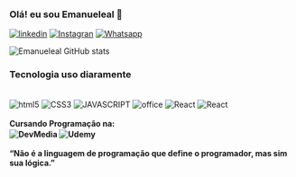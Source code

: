 ### Olá! eu sou  Emanueleal 👋 


[![linkedin](https://img.shields.io/badge/LinkedIn-0077B5?style=for-the-badge&logo=linkedin&logoColor=white)](https://www.linkedin.com/in/emanuel-leal-7b2879268/)
[![Instagran](	https://img.shields.io/badge/Instagram-E4405F?style=for-the-badge&logo=instagram&logoColor=white)](https://www.instagram.com/emanuel_app/)
[![Whatsapp]( https://img.shields.io/badge/WhatsApp-25D366?style=for-the-badge&logo=whatsapp&logoColor=white)](https://wa.me/5521985329015/)

![Emanueleal GitHub stats](https://github-readme-stats.vercel.app/api?username=Emanueleal&show_icons=true&theme=merko)

### Tecnologia uso diaramente 
<div style="display: inline_block"><br/>
<img align="center"alt="html5"src="https://img.shields.io/badge/HTML5-E34F26?style=for-the-badge&logo=html5&logoColor=white"/>
<img align="center"alt="CSS3"src="https://img.shields.io/badge/CSS3-1572B6?style=for-the-badge&logo=css3&logoColor=white"/>
<img align="center"alt="JAVASCRIPT"src="https://img.shields.io/badge/JavaScript-F7DF1E?style=for-the-badge&logo=javascript&logoColor=black"/>
<img align="center"alt="office"src="https://img.shields.io/badge/Microsoft_Office-D83B01?style=for-the-badge&logo=microsoft-office&logoColor=white"/>
<img align="center"alt="React"src="https://img.shields.io/badge/React-20232A?style=for-the-badge&logo=react&logoColor=61DAFB"/>
<img align="center"alt="React"src="https://img.shields.io/badge/React_Native-20232A?style=for-the-badge&logo=react&logoColor=61DAFB"/><br>



<br>
<b>Cursando Programação na: 
<div style="display: inline_block">
<img align="center"alt="DevMedia"src="https://img.shields.io/badge/DevMedia-5AC710?style=for-the-badge&logo=DevMedia&logoColor=white"/>
<img align="center"alt="Udemy"src="https://img.shields.io/badge/Udemy-EC5252?style=for-the-badge&logo=Udemy&logoColor=white"/>
</div><br>
<b> “Não é a linguagem de programação que define o programador, mas sim sua lógica.”  
